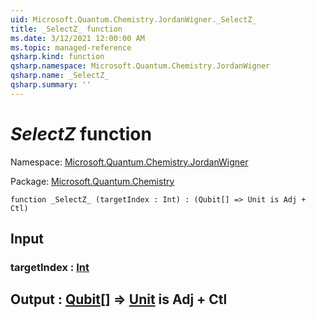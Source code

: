 ```yaml
---
uid: Microsoft.Quantum.Chemistry.JordanWigner._SelectZ_
title: _SelectZ_ function
ms.date: 3/12/2021 12:00:00 AM
ms.topic: managed-reference
qsharp.kind: function
qsharp.namespace: Microsoft.Quantum.Chemistry.JordanWigner
qsharp.name: _SelectZ_
qsharp.summary: ''
---
```


# _SelectZ_ function

Namespace: [Microsoft.Quantum.Chemistry.JordanWigner](xref:Microsoft.Quantum.Chemistry.JordanWigner)

Package: [Microsoft.Quantum.Chemistry](https://nuget.org/packages/Microsoft.Quantum.Chemistry)




```qsharp
function _SelectZ_ (targetIndex : Int) : (Qubit[] => Unit is Adj + Ctl)
```


## Input

### targetIndex : [Int](xref:microsoft.quantum.lang-ref.int)





## Output : [Qubit](xref:microsoft.quantum.lang-ref.qubit)[] => [Unit](xref:microsoft.quantum.lang-ref.unit)  is Adj + Ctl


